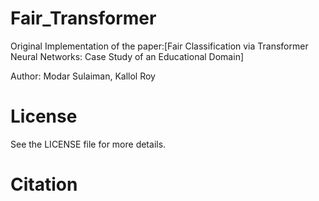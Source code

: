 # Fair_Transformer

Original Implementation of the paper:[Fair Classification via Transformer Neural Networks: Case Study of an Educational Domain]

Author: Modar Sulaiman, Kallol Roy



# License
See the LICENSE file for more details.


# Citation
